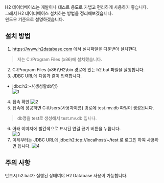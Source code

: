 H2 데이터베이스는 개발이나 테스트 용도로 가볍고 편리하게 사용하기 좋습니다.   
그래서 H2 데이터베이스 설치하는 방법을 정리해보겠습니다.   
윈도우 기준으로 설명하겠습니다.

## 설치 방법
1. https://www.h2database.com 에서 설치파일을 다운받아 설치한다.
> 저는 C:\Program Files (x86)에 설치했습니다.
2. C:\Program Files (x86)\H2\bin 경로에 있는 h2.bat 파일을 실행합니다.
3. JDBC URL에 다음과 같이 입력합니다.
* jdbc:h2:~/{생성할db명}   
![1](https://raw.githubusercontent.com/smpark1020/tistory/master/Database/%5BH2%5D%20%EB%8D%B0%EC%9D%B4%ED%84%B0%EB%B2%A0%EC%9D%B4%EC%8A%A4%20%EC%84%A4%EC%B9%98/1.PNG)
4. 접속 확인
![2](https://raw.githubusercontent.com/smpark1020/tistory/master/Database/%5BH2%5D%20%EB%8D%B0%EC%9D%B4%ED%84%B0%EB%B2%A0%EC%9D%B4%EC%8A%A4%20%EC%84%A4%EC%B9%98/2.PNG)
5. 접속에 성공하면 C:\Users\{사용자이름} 경로에 test.mv.db 파일이 생성됩니다.
> db명을 test로 생성해서 test.mv.db 입니다.
6. 아래 이미지에 빨간색으로 표시된 연결 끊기 버튼을 누릅니다.   
![3](https://raw.githubusercontent.com/smpark1020/tistory/master/Database/%5BH2%5D%20%EB%8D%B0%EC%9D%B4%ED%84%B0%EB%B2%A0%EC%9D%B4%EC%8A%A4%20%EC%84%A4%EC%B9%98/3.PNG)
7. 이제부터는 JDBC URL에 jdbc:h2:tcp://localhost/~/test 로 로그인 하여 사용하면 됩니다.
![4](https://raw.githubusercontent.com/smpark1020/tistory/master/Database/%5BH2%5D%20%EB%8D%B0%EC%9D%B4%ED%84%B0%EB%B2%A0%EC%9D%B4%EC%8A%A4%20%EC%84%A4%EC%B9%98/4.PNG)


## 주의 사항
반드시 h2.bat가 실행된 상태여야 H2 Database 사용이 가능합니다.